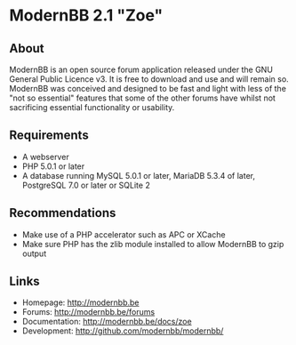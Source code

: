ModernBB 2.1 "Zoe"
==================

## About
ModernBB is an open source forum application released under the GNU General Public Licence v3. It is free to download and use and will remain so. ModernBB was conceived and designed to be fast and light with less of the "not so essential" features that some of the other forums have whilst not sacrificing essential functionality or usability.

## Requirements
 - A webserver
 - PHP 5.0.1 or later
 - A database running MySQL 5.0.1 or later, MariaDB 5.3.4 of later, PostgreSQL 7.0 or later or SQLite 2

## Recommendations
 - Make use of a PHP accelerator such as APC or XCache
 - Make sure PHP has the zlib module installed to allow ModernBB to gzip output

## Links
 - Homepage: http://modernbb.be
 - Forums: http://modernbb.be/forums
 - Documentation: http://modernbb.be/docs/zoe
 - Development: http://github.com/modernbb/modernbb/

